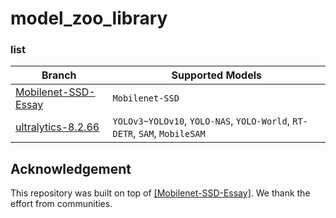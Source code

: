 # model_zoo_library

### list
|  Branch   | Supported Models  |
|  ------------------  | ------------------  |
| [Mobilenet-SSD-Essay](https://github.com/bubbliiiing/Mobilenet-SSD-Essay)  | `Mobilenet-SSD` |
| [ultralytics-8.2.66](https://github.com/ultralytics/ultralytics)   | `YOLOv3~YOLOv10`, `YOLO-NAS`, `YOLO-World`, `RT-DETR`, `SAM`, `MobileSAM` |

## Acknowledgement
    
This repository was built on top of [[Mobilenet-SSD-Essay]](https://github.com/bubbliiiing/Mobilenet-SSD-Essay). We thank the effort from communities.
